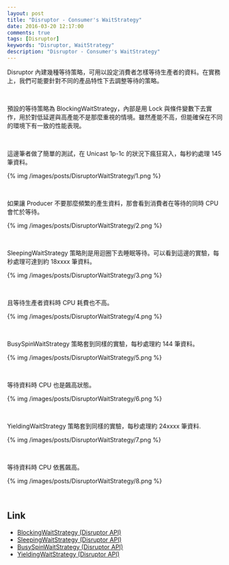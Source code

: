 ```yaml
---
layout: post
title: "Disruptor - Consumer's WaitStrategy"
date: 2016-03-20 12:17:00
comments: true
tags: [Disruptor]
keywords: "Disruptor, WaitStrategy"
description: "Disruptor - Consumer's WaitStrategy"
---
```


Disruptor 內建幾種等待策略，可用以設定消費者怎樣等待生產者的資料。在實務上，我們可能要針對不同的產品特性下去調整等待的策略。    

<!-- More -->

<br/>


預設的等待策略為 BlockingWaitStrategy，內部是用 Lock 與條件變數下去實作，用於對低延遲與高產能不是那麼重視的情境。雖然產能不高，但能確保在不同的環境下有一致的性能表現。  

<br/>


這邊筆者做了簡單的測試，在 Unicast 1p-1c 的狀況下瘋狂寫入，每秒約處理 145 筆資料。    

{% img /images/posts/DisruptorWaitStrategy/1.png %}

<br/>


如果讓 Producer 不要那麼頻繁的產生資料，那會看到消費者在等待的同時 CPU 會忙於等待。  

{% img /images/posts/DisruptorWaitStrategy/2.png %}

<br/>


SleepingWaitStrategy 策略則是用迴圈下去睡眠等待。可以看到這邊的實驗，每秒處理可達到約 18xxxx 筆資料。  

{% img /images/posts/DisruptorWaitStrategy/3.png %}

<br/>


且等待生產者資料時 CPU 耗費也不高。  

{% img /images/posts/DisruptorWaitStrategy/4.png %}

<br/>


BusySpinWaitStrategy 策略套到同樣的實驗，每秒處理約 144 筆資料。  

{% img /images/posts/DisruptorWaitStrategy/5.png %}

<br/>


等待資料時 CPU 也是飆高狀態。  

{% img /images/posts/DisruptorWaitStrategy/6.png %}

<br/>


YieldingWaitStrategy 策略套到同樣的實驗，每秒處理約 24xxxx 筆資料.
  

{% img /images/posts/DisruptorWaitStrategy/7.png %}

<br/>


等待資料時 CPU 依舊飆高。

{% img /images/posts/DisruptorWaitStrategy/8.png %}

<br/>

Link
----
* [BlockingWaitStrategy (Disruptor API)](https://lmax-exchange.github.io/disruptor/docs/com/lmax/disruptor/BlockingWaitStrategy.html)
* [SleepingWaitStrategy (Disruptor API)](https://lmax-exchange.github.io/disruptor/docs/com/lmax/disruptor/SleepingWaitStrategy.html)
* [BusySpinWaitStrategy (Disruptor API)](https://lmax-exchange.github.io/disruptor/docs/com/lmax/disruptor/BusySpinWaitStrategy.html)
* [YieldingWaitStrategy (Disruptor API)](https://lmax-exchange.github.io/disruptor/docs/com/lmax/disruptor/YieldingWaitStrategy.html)
